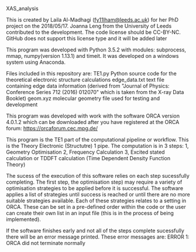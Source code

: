 XAS_analysis

This is created by Laila Al-Madhagi (fy11lham@leeds.ac.uk) for her PhD project on the 2018/05/17. Joanna Leng from the University of Leeds contributed to the development. The code license should be CC-BY-NC. GitHub does not support this license type and it will be added later

This program was developed with Python 3.5.2 with modules: subprocess, mmap, numpy(version 1.13.1) and timeit. It was developed on a windows system using Anaconda.

Files included in this repository are: 
TE1.py   Python source code for the theoretical electronic structure calculations 
edge_data.txt text file containing edge data information (derived from "Journal of Physics: Conference Series 712 (2016) 012070" which is taken from the X-ray Data Booklet)
geom.xyz molecular geometry file used for testing and development 

This program was developed with work with the software ORCA version 4.0.1.2 which can be downloaded after you have registered at the ORCA forum:
https://orcaforum.cec.mpg.de/

This program is the TE1 part of the computational pipeline or workflow. This is the Theory Electronic (Structutre) 1 pipe. The computation is in 3 steps:
1, Geometry Optimisation 2, Frequency Calculation 3, Excited stated calculation or TDDFT calculation (Time Dependent Density Function Theory)

The sucess of the execution of this software relies on each step sucessfully completing. The first step, the optimisation step) may require a variety of optimisation strategies to be applied before it is successful. The software applies a list of strategies until success is reached or until there are no more suitable strategies available. Each of these strategies relates to a setting in ORCA. These can be set in a pre-defined order within the code or the user can create their own list in an input file (this is in the process of being implemented).

If the software finishes early and not all of the steps complete sucessfully there will be an error message printed. These error messages are:
ERROR 1: ORCA did not terminate normally
